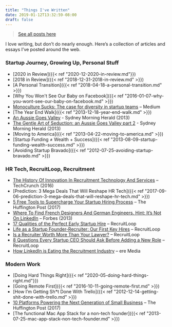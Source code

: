 ```yaml
---
title: "Things I've Written"
date: 2019-01-12T13:32:59-08:00
draft: false
---
```

> [See all posts here](/posts)

I love writing, but don’t do nearly enough. Here’s a collection of articles and essays I’ve posted around the web.

### Startup Journey, Growing Up, Personal Stuff
- [2020 in Review]({{< ref "2020-12-2020-in-review.md"}})
- [2018 in Review]({{< ref "2018-12-31-2018-in-review.md" >}})
- [A Personal Transition]({{< ref "2018-04-18-a-personal-transition.md" >}})
- [Why You Won't See Our Baby on Facebook]({{< ref "2016-01-07-why-you-wont-see-our-baby-on-facebook.md" >}})
- [Monoculture Sucks: The case for diversity in startup teams](https://medium.com/@mboverell/monoculture-sucks-64ab0c38117) – Medium
- [The Year End Walk]({{< ref "2013-12-18-year-end-walk.md" >}})
- [An Aussie Goes Valley](https://www.smh.com.au/business/small-business/an-aussie-goes-valley-20130405-2hc73.html) - Sydney Morning Herald (2013)
- [The Gentle Art of Seduction: an Aussie Goes Valley part 2](https://www.smh.com.au/business/small-business/the-gentle-art-of-seduction-an-aussie-goes-valley-part-2-20130501-2it3c.html#ixzz3sugXhVeP) - Sydney Morning Herald (2013)
- [Moving to America]({{< ref "2013-04-22-moving-to-america.md" >}})
- [Startup Funding ≠ Wealth + Success]({{< ref "2013-08-09-startup-funding-wealth-success.md" >}})
- [Avoiding Startup Bravado]({{< ref "2012-07-25-avoiding-startup-bravado.md" >}})

### HR Tech, RecruitLoop, Recruitment
- [The History Of Innovation In Recruitment Technology And Services](https://techcrunch.com/2016/10/29/the-history-of-innovation-in-recruitment-technology-and-services/) – TechCrunch (2016)
- [Prediction: 3 Mega Deals That Will Reshape HR Tech]({{< ref "2017-09-06-prediction-3-mega-deals-that-will-reshape-hr-tech.md" >}})
- [5 Free Tools to Supercharge Your Startup Hiring Process](https://www.huffingtonpost.com/young-entrepreneur-council/5-free-tools-to-superchar_b_11654816.html) – The Huffington Post (2017)
- [Where To Find French Designers And German Engineers. Hint: It’s Not On LinkedIn](https://www.forbes.com/sites/realspin/2013/10/13/where-to-find-french-designers-and-german-engineers-hint-its-not-on-linkedin/) – Forbes (2013)
- [17 Qualities of the Perfect Early Startup Hire](https://recruitloop.com/blog/17-qualities-of-the-perfect-early-startup-hire/) – RecruitLoop
- [Life as a Startup Founder-Recruiter: Our First Key Hires](https://recruitloop.com/blog/startup-founder-recruiter/) – RecruitLoop
- [Is a Recruiter Worth More Than Your Lawyer?](https://recruitloop.com/blog/is-a-recruiter-worth-more-than-your-lawyer/) – RecruitLoop
- [8 Questions Every Startup CEO Should Ask Before Adding a New Role](https://recruitloop.com/blog/8-questions-startup-ceo-should-ask-before-adding-new-roles/) – RecruitLoop
- [How LinkedIn is Eating the Recruitment Industry](https://www.ere.net/how-linkedin-is-eating-the-recruitment-industry/) – ere Media

### Modern Work
- [Doing Hard Things Right]({{< ref "2020-05-doing-hard-things-right.md"}})
- [Going Remote First]({{< ref "2016-10-11-going-remote-first.md" >}})
- [How I’m Getting Sh*t Done With Trello]({{< ref "2012-12-14-getting-shit-done-with-trello.md" >}})
- [10 Platforms Powering the Next Generation of Small Business](https://www.huffingtonpost.com/young-entrepreneur-council/10-platforms-powering-the_b_12121738.html) – The Huffington Post (2017)
- [The functional Mac App Stack for a non-tech founder]({{< ref "2013-07-25-mac-app-stack-non-tech-founder.md" >}})
